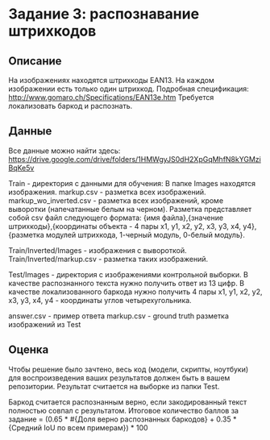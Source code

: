 # Задание 3: распознавание штрихкодов

## Описание
На изображениях находятся штрихкоды EAN13.
На каждом изображении есть только один штрихкод.
Подробная спецификация: http://www.gomaro.ch/Specifications/EAN13e.htm
Требуется локализовать баркод и распознать.

## Данные
Все данные можно найти здесь:
https://drive.google.com/drive/folders/1HMWgyJS0dH2XpGqMhfN8kYGMziBqKe5v

Train - директория с данными для обучения:
В папке Images находятся изображения.
markup.csv - разметка всех изображений.
markup_wo_inverted.csv - разметка всех изображений, кроме выворотки (напечатанные белым на черном).
Разметка представляет собой csv файл следующего формата:
{имя файла},{значение штрихкоды},{координаты объекта - 4 пары x1, y1, x2, y2, x3, y3, x4, y4},{разметка модулей штрихкода, 1-черный модуль, 0-белый модуль}.

Train/Inverted/Images - изображения с вывороткой.
Train/Inverted/markup.csv - разметка таких изображений.

Test/Images - директория с изображениями контрольной выборки.
В качестве распознанного текста нужно получить ответ из 13 цифр.
В качестве локализованного баркода нужно получить 4 пары x1, y1, x2, y2, x3, y3, x4, y4 - координаты углов четырехугольника. 

answer.csv - пример ответа
markup.csv - ground truth разметка изображений из Test

## Оценка
Чтобы решение было зачтено, весь код (модели, скрипты, ноутбуки) для воспроизведения ваших результатов должен быть в вашем репозитории.
Результат считается на выборке из папки Test.

Баркод считается распознанным верно, если закодированный текст полностью совпал с результатом.
Итоговое количество баллов за задание = (0.65 * #{Доля верно распознанных баркодов} + 0.35 * {Средний IoU по всем примерам}) * 100
